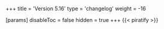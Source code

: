 +++
title = 'Version 5.16'
type = 'changelog'
weight = -16

[params]
  disableToc = false
  hidden = true
+++
{{< piratify >}}
